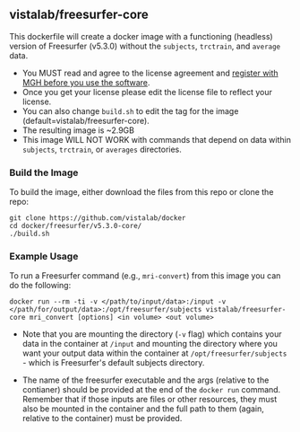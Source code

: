 ## vistalab/freesurfer-core

This dockerfile will create a docker image with a functioning (headless) version of Freesurfer (v5.3.0) without the ```subjects```, ```trctrain```, and ```average``` data. 

* You MUST read and agree to the license agreement and [register with MGH before you use the software](https://surfer.nmr.mgh.harvard.edu/registration.html). 
* Once you get your license please edit the license file to reflect your license. 
* You can also change ```build.sh``` to edit the tag for the image (default=vistalab/freesurfer-core).
* The resulting image is ~2.9GB
* This image WILL NOT WORK with commands that depend on data within ```subjects```, ```trctrain```, or ```averages``` directories.

### Build the Image
To build the image, either download the files from this repo or clone the repo:
```
git clone https://github.com/vistalab/docker
cd docker/freesurfer/v5.3.0-core/
./build.sh
```

### Example Usage ###
To run a Freesurfer command (e.g., ```mri-convert```) from this image you can do the following:
```
docker run --rm -ti -v </path/to/input/data>:/input -v </path/for/output/data>:/opt/freesurfer/subjects vistalab/freesurfer-core mri_convert [options] <in volume> <out volume>
```
* Note that you are mounting the directory (```-v``` flag) which contains your data in the container at ```/input``` and mounting the directory where you want your output data within the container at ```/opt/freesurfer/subjects``` - which is Freesurfer's default subjects directory. 

* The name of the freesurfer executable and the args (relative to the contianer) should be provided at the end of the ```docker run``` command. Remember that if those inputs are files or other resources, they must also be mounted in the container and the full path to them (again, relative to the container) must be provided. 



